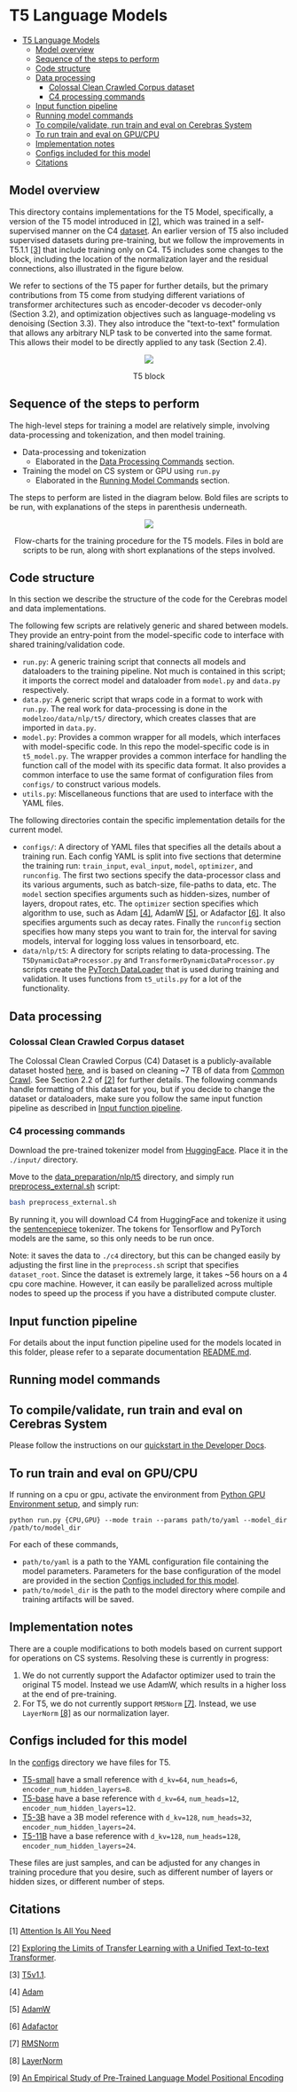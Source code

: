 # T5 Language Models

- [T5 Language Models](#t5-language-models)
  - [Model overview](#model-overview)
  - [Sequence of the steps to perform](#sequence-of-the-steps-to-perform)
  - [Code structure](#code-structure)
  - [Data processing](#data-processing)
    - [Colossal Clean Crawled Corpus dataset](#colossal-clean-crawled-corpus-dataset)
    - [C4 processing commands](#c4-processing-commands)
  - [Input function pipeline](#input-function-pipeline)
  - [Running model commands](#running-model-commands)
  - [To compile/validate, run train and eval on Cerebras System](#to-compilevalidate-run-train-and-eval-on-cerebras-system)
  - [To run train and eval on GPU/CPU](#to-run-train-and-eval-on-gpucpu)
  - [Implementation notes](#implementation-notes)
  - [Configs included for this model](#configs-included-for-this-model)
  - [Citations](#citations)

## Model overview

This directory contains implementations for the T5 Model, specifically, a version of the T5 model introduced in [\[2\]](https://arxiv.org/abs/1910.10683), which was trained in a self-supervised manner on the C4 [dataset](https://www.tensorflow.org/datasets/catalog/c4).
An earlier version of T5 also included supervised datasets during pre-training, but we follow the improvements in T5.1.1 [\[3\]](https://github.com/google-research/text-to-text-transfer-transformer/blob/main/released_checkpoints.md#t511) that include training only on C4.
T5 includes some changes to the block, including the location of the normalization layer and the residual connections, also illustrated in the figure below.

We refer to sections of the T5 paper for further details, but the primary contributions from T5 come from studying different variations of transformer architectures such as encoder-decoder vs decoder-only (Section 3.2), and optimization objectives such as language-modeling vs denoising (Section 3.3). 
They also introduce the "text-to-text" formulation that allows any arbitrary NLP task to be converted into the same format. This allows their model to be directly applied to any task (Section 2.4).

<p align="center">
    <img src="./images/t5_block.png">
</p>
<p align="center">
    T5 block
</p>

## Sequence of the steps to perform

The high-level steps for training a model are relatively simple, involving data-processing and tokenization, and then model training.

* Data-processing and tokenization
    * Elaborated in the [Data Processing Commands](#data-processing) section.
* Training the model on CS system or GPU using `run.py`
    * Elaborated in the [Running Model Commands](#running-model-commands) section.

The steps to perform are listed in the diagram below. Bold files are scripts to be run, with explanations of the steps in parenthesis underneath. 
<p align="center">
    <img src="./images/t5_seq_steps.png">
</p>
<p align="center">
    Flow-charts for the training procedure for the T5 models. Files in bold are scripts to be run, along with short explanations of the steps involved. 
</p>

## Code structure

In this section we describe the structure of the code for the Cerebras model and data implementations.

The following few scripts are relatively generic and shared between models. They provide an entry-point from the model-specific code to interface with shared training/validation code.

* `run.py`: A generic training script that connects all models and dataloaders to the training pipeline. Not much is contained in this script; it imports the correct model and dataloader from `model.py` and `data.py` respectively.
* `data.py`: A generic script that wraps code in a format to work with `run.py`. The real work for data-processing is done in the `modelzoo/data/nlp/t5/` directory, which creates classes that are imported in `data.py`.  
* `model.py`: Provides a common wrapper for all models, which interfaces with  model-specific code. In this repo the model-specific code is in `t5_model.py`. The wrapper provides a common interface for handling the function call of the model with its specific data format. It also provides a common interface to use the same format of configuration files from `configs/` to construct various models.
* `utils.py`: Miscellaneous functions that are used to interface with the YAML files.

The following directories contain the specific implementation details for the current model.

* `configs/`: A directory of YAML files that specifies all the details about a training run. Each config YAML is split into five sections that determine the training run: `train_input`, `eval_input`, `model`, `optimizer`, and `runconfig`. The first two sections specify the data-processor class and its various arguments, such as batch-size, file-paths to data, etc. The `model` section specifies arguments such as hidden-sizes, number of layers, dropout rates, etc. The `optimizer` section specifies which algorithm to use, such as Adam [\[4\]](https://arxiv.org/abs/1412.6980), AdamW [\[5\]](https://arxiv.org/abs/1711.05101), or Adafactor [\[6\]](https://arxiv.org/abs/1804.04235). It also specifies arguments such as decay rates. Finally the `runconfig` section specifies how many steps you want to train for, the interval for saving models, interval for logging loss values in tensorboard, etc.
* `data/nlp/t5`: A directory for scripts relating to data-processing. The `T5DynamicDataProcessor.py` and `TransformerDynamicDataProcessor.py` scripts create the [PyTorch DataLoader](https://pytorch.org/tutorials/beginner/basics/data_tutorial.html) that is used during training and validation. It uses functions from `t5_utils.py` for a lot of the functionality. 

## Data processing

### Colossal Clean Crawled Corpus dataset

The Colossal Clean Crawled Corpus (C4) Dataset is a publicly-available dataset hosted [here](https://www.tensorflow.org/datasets/catalog/c4), and is based on cleaning ~7 TB of data from [Common Crawl](https://commoncrawl.org/). See Section 2.2 of [\[2\]](https://arxiv.org/abs/1910.10683) for further details.
The following commands handle formatting of this dataset for you, but if you decide to change the dataset or dataloaders, make 
sure you follow the same input function pipeline as described in [Input function pipeline](#input-function-pipeline).

### C4 processing commands

Download the pre-trained tokenizer model from [HuggingFace](https://huggingface.co/google/t5-11b-ssm-nq/blob/main/spiece.model). Place it in the `./input/` directory.

Move to the [data_preparation/nlp/t5](../../../data_preparation/nlp/t5) directory, and simply run [preprocess_external.sh](../../../data_preparation/nlp/t5/preprocess_external.sh) script:

```bash
bash preprocess_external.sh
```

By running it, you will download C4 from HuggingFace and tokenize it using the [sentencepiece](https://github.com/google/sentencepiece) tokenizer. The tokens for Tensorflow and PyTorch models are the same, so this only needs to be run once.  

Note: it saves the data to `./c4` directory, but this can be changed easily by adjusting the first line in the `preprocess.sh` script that specifies `dataset_root`. Since the dataset is extremely large, it takes ~56 hours on a 4 cpu core machine. However, it can easily be parallelized across multiple nodes to speed up the process if you have a distributed compute cluster.

## Input function pipeline

For details about the input function pipeline used for the models located in this folder, please refer to a separate documentation [README.md](../../../data_preparation/nlp/t5/README.md).

## Running model commands

## To compile/validate, run train and eval on Cerebras System

Please follow the instructions on our [quickstart in the Developer Docs](https://docs.cerebras.net/en/latest/wsc/getting-started/cs-appliance.html).

## To run train and eval on GPU/CPU

If running on a cpu or gpu, activate the environment from [Python GPU Environment setup](../../../../../../PYTHON-SETUP.md), and simply run:

```
python run.py {CPU,GPU} --mode train --params path/to/yaml --model_dir /path/to/model_dir
```

For each of these commands,

* `path/to/yaml` is a path to the YAML configuration file containing the model parameters. Parameters for the base configuration of the model are provided in the section [Configs included for this model](#Configs-included-for-this-model).
* `path/to/model_dir` is the path to the model directory where compile and training artifacts will be saved.

## Implementation notes

There are a couple modifications to both models based on current support for operations on CS systems. Resolving these is currently in progress:

1. We do not currently support the Adafactor optimizer used to train the original T5 model. Instead we use AdamW, which results in a higher loss at the end of pre-training.
2. For T5, we do not currently support `RMSNorm` [\[7\]](https://arxiv.org/abs/1910.07467). Instead, we use `LayerNorm` [\[8\]](https://arxiv.org/abs/1607.06450v1) as our normalization layer. 

## Configs included for this model

In the [configs](./configs/) directory we have files for T5. 

* [T5-small](configs/t5_small.yaml) have a small reference with `d_kv=64`, `num_heads=6`, `encoder_num_hidden_layers=8`.
* [T5-base](configs/t5_base.yaml) have a base reference with `d_kv=64`, `num_heads=12`, `encoder_num_hidden_layers=12`.
* [T5-3B](configs/t5_3B.yaml) have a 3B model reference with `d_kv=128`, `num_heads=32`, `encoder_num_hidden_layers=24`.
* [T5-11B](configs/t5_11B.yaml) have a base reference with `d_kv=128`, `num_heads=128`, `encoder_num_hidden_layers=24`.


These files are just samples, and can be adjusted for any changes in training procedure that you desire, such as different number of layers or hidden sizes, or different number of steps.  


## Citations

[1] [Attention Is All You Need](https://arxiv.org/abs/1706.03762) 

[2] [Exploring the Limits of Transfer Learning with a Unified Text-to-text Transformer](https://arxiv.org/abs/1910.10683).

[3] [T5v1.1](https://github.com/google-research/text-to-text-transfer-transformer/blob/main/released_checkpoints.md#t511).

[4] [Adam](https://arxiv.org/abs/1412.6980)

[5] [AdamW](https://arxiv.org/abs/1711.05101)

[6] [Adafactor](https://arxiv.org/abs/1804.04235)

[7] [RMSNorm](https://arxiv.org/abs/1910.07467)

[8] [LayerNorm](https://arxiv.org/abs/1607.06450v1)

[9] [An Empirical Study of Pre-Trained Language Model Positional Encoding](https://arxiv.org/pdf/2010.04903.pdf)
